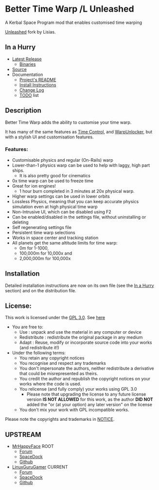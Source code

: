 # Better Time Warp /L Unleashed

A Kerbal Space Program mod that enables customised time warping

[Unleashed](https://ksp.lisias.net/add-ons-unleashed/) fork by Lisias.


## In a Hurry

* [Latest Release](https://github.com/net-lisias-kspu/BetterTimeWarp/releases)
	+ [Binaries](https://github.com/net-lisias-kspu/BetterTimeWarp/tree/Archive)
* [Source](https://github.com/net-lisias-kspu/BetterTimeWarp)
* Documentation
	+ [Project's README](https://github.com/net-lisias-kspu/BetterTimeWarp/blob/master/README.md)
	+ [Install Instructions](https://github.com/net-lisias-kspu/BetterTimeWarp/blob/master/INSTALL.md)
	+ [Change Log](./CHANGE_LOG.md)
	+ [TODO](./TODO.md) list


## Description

Better Time Warp adds the ability to customise your time warp.

It has many of the same features as [Time Control](https://forum.kerbalspaceprogram.com/topic/62946-025-time-control-92314-v132/#comment-954972), and [WarpUnlocker](https://forum.kerbalspaceprogram.com/topic/58862-102-warpunlocker-v1-faster-time-warp-no-altitude-restrictions/#comment-878039), but with a stylish UI and customisation features.

### Features:

* Customisable physics and regular (On-Rails) warp
* Lower-than-1 physics warp can be used to help with laggy, high part ships.
	+ It is also pretty good for cinematics
* 0x time warp can be used to freeze time
* Great for ion engines!
	+ 1 hour burn completed in 3 minutes at 20x physical warp.
* Higher warp settings can be used in lower orbits
* Lossless Physics, meaning that you can keep accurate physics simulation even at high physical time warp
* Non-Intrusive UI, which can be disabled using F2
* Can be enabled/disabled in the settings file, without uninstalling or deleting
* Self regenerating settings file
* Persistent time warp selections
* Works in space center and tracking station
* All planets get the same altitude limits for time warp:
	+ 0m for 1-1000,
	+ 100,000m for 10,000x and
	+ 2,000,000m for 100,000x


## Installation

Detailed installation instructions are now on its own file (see the [In a Hurry](#in-a-hurry) section) and on the distribution file.

## License:

This work is licensed under the [GPL 3.0](https://www.gnu.org/licenses/gpl-3.0.txt). See [here](./LICENSE)

+ You are free to:
	- Use : unpack and use the material in any computer or device
	- Redistribute : redistribute the original package in any medium
	- Adapt : Reuse, modify or incorporate source code into your works (and redistribute it!) 
+ Under the following terms:
	- You retain any copyright notices
	- You recognise and respect any trademarks
	- You don't impersonate the authors, neither redistribute a derivative that could be misrepresented as theirs.
	- You credit the author and republish the copyright notices on your works where the code is used.
	- You relicense (and fully comply) your works using GPL 3.0
		- Please note that upgrading the license to any future license version  **IS NOT ALLOWED** for this work, as the author **DID NOT** added the "or (at your option) any later version" on the license
	- You don't mix your work with GPL incompatible works.

Please note the copyrights and trademarks in [NOTICE](./NOTICE).


## UPSTREAM

* [MrHappyFace](https://forum.kerbalspaceprogram.com/profile/76365-mrhappyface/) ROOT
	+ [Forum](https://forum.kerbalspaceprogram.com/topic/77565-105-bettertimewarp-v22-customizable-time-warp-and-lossless-physics-warp/)
	+ [SpaceDock](http://spacedock.info/mod/168/BetterTimeWarp)
	+ [Github](https://github.com/HappyFaceIndustries/BetterTimeWarp/)
* [LinuxGuruGamer](https://forum.kerbalspaceprogram.com/profile/129964-linuxgurugamer/) CURRENT
	+ [Forum](https://forum.kerbalspaceprogram.com/topic/154935-112x-bettertimewarpcontinued-customizable-time-warp-and-lossless-physics-warp/) 
	+ [SpaceDock](http://spacedock.info/mod/1162/BetterTimeWarpContinued)
	+ [Github](https://github.com/linuxgurugamer/BetterTimeWarp)
